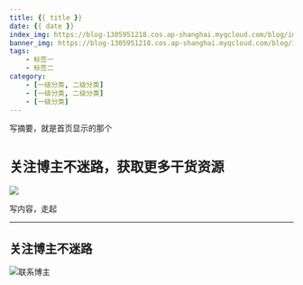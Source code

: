 ```yaml
---
title: {{ title }}
date: {{ date }}
index_img: https://blog-1305951218.cos.ap-shanghai.myqcloud.com/blog/image/articleBg/1(4).jpg
banner_img: https://blog-1305951218.cos.ap-shanghai.myqcloud.com/blog/image/articleBg/1(4).jpg
tags:
    - 标签一
    - 标签二
category:
    - [一级分类, 二级分类]
    - [一级分类, 二级分类]
    - [一级分类]
---
```


写摘要，就是首页显示的那个

<!-- more -->

# `关注博主不迷路，获取更多干货资源`

![](https://github-edu-student-id-card-basic-1305951218.cos.ap-shanghai.myqcloud.com/shouhou.jpg)

写内容，走起

---

## 关注博主不迷路

![联系博主](https://github-edu-student-id-card-basic-1305951218.cos.ap-shanghai.myqcloud.com/shouhou.jpg)